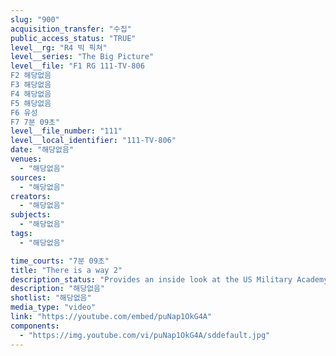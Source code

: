 ```yaml
---
slug: "900"
acquisition_transfer: "수집"
public_access_status: "TRUE"
level__rg: "R4 빅 픽쳐"
level__series: "The Big Picture"
level__file: "F1 RG 111-TV-806
F2 해당없음
F3 해당없음
F4 해당없음
F5 해당없음
F6 유성
F7 7분 09초"
level__file_number: "111"
level__local_identifier: "111-TV-806"
date: "해당없음"
venues: 
  - "해당없음"
sources: 
  - "해당없음"
creators: 
  - "해당없음"
subjects: 
  - "해당없음"
tags: 
  - "해당없음"

time_courts: "7분 09초"
title: "There is a way 2"
description_status: "Provides an inside look at the US Military Academy Preparatory School, which helps men, otherwise unable, to qualify for entrance to The Military Academy at West Point."
description: "해당없음"
shotlist: "해당없음"
media_type: "video"
link: "https://youtube.com/embed/puNap1OkG4A"
components: 
  - "https://img.youtube.com/vi/puNap1OkG4A/sddefault.jpg"
---
```

